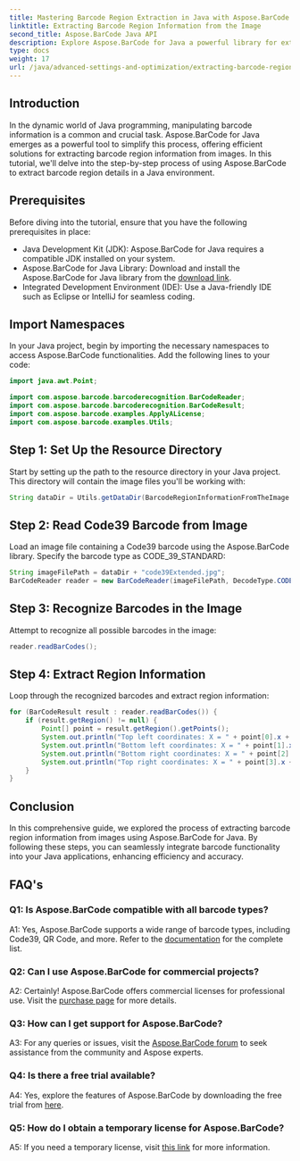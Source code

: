 ```yaml
---
title: Mastering Barcode Region Extraction in Java with Aspose.BarCode
linktitle: Extracting Barcode Region Information from the Image
second_title: Aspose.BarCode Java API
description: Explore Aspose.BarCode for Java a powerful library for extracting barcode region details effortlessly. Enhance your Java applications with precision.
type: docs
weight: 17
url: /java/advanced-settings-and-optimization/extracting-barcode-region-information/
---
```

## Introduction

In the dynamic world of Java programming, manipulating barcode information is a common and crucial task. Aspose.BarCode for Java emerges as a powerful tool to simplify this process, offering efficient solutions for extracting barcode region information from images. In this tutorial, we'll delve into the step-by-step process of using Aspose.BarCode to extract barcode region details in a Java environment.

## Prerequisites

Before diving into the tutorial, ensure that you have the following prerequisites in place:

- Java Development Kit (JDK): Aspose.BarCode for Java requires a compatible JDK installed on your system.
- Aspose.BarCode for Java Library: Download and install the Aspose.BarCode for Java library from the [download link](https://releases.aspose.com/barcode/java/).
- Integrated Development Environment (IDE): Use a Java-friendly IDE such as Eclipse or IntelliJ for seamless coding.

## Import Namespaces

In your Java project, begin by importing the necessary namespaces to access Aspose.BarCode functionalities. Add the following lines to your code:

```java
import java.awt.Point;

import com.aspose.barcode.barcoderecognition.BarCodeReader;
import com.aspose.barcode.barcoderecognition.BarCodeResult;
import com.aspose.barcode.examples.ApplyALicense;
import com.aspose.barcode.examples.Utils;
```

## Step 1: Set Up the Resource Directory

Start by setting up the path to the resource directory in your Java project. This directory will contain the image files you'll be working with:

```java
String dataDir = Utils.getDataDir(BarcodeRegionInformationFromTheImage.class) + "BarcodeReader/advanced_features/";
```

## Step 2: Read Code39 Barcode from Image

Load an image file containing a Code39 barcode using the Aspose.BarCode library. Specify the barcode type as CODE_39_STANDARD:

```java
String imageFilePath = dataDir + "code39Extended.jpg";
BarCodeReader reader = new BarCodeReader(imageFilePath, DecodeType.CODE_39_STANDARD);
```

## Step 3: Recognize Barcodes in the Image

Attempt to recognize all possible barcodes in the image:

```java
reader.readBarCodes();
```

## Step 4: Extract Region Information

Loop through the recognized barcodes and extract region information:

```java
for (BarCodeResult result : reader.readBarCodes()) {
    if (result.getRegion() != null) {
        Point[] point = result.getRegion().getPoints();
        System.out.println("Top left coordinates: X = " + point[0].x + ", Y = " + point[0].y);
        System.out.println("Bottom left coordinates: X = " + point[1].x + ", Y = " + point[1].y);
        System.out.println("Bottom right coordinates: X = " + point[2].x + ", Y = " + point[2].y);
        System.out.println("Top right coordinates: X = " + point[3].x + ", Y = " + point[3].y);
    }
}
```

## Conclusion

In this comprehensive guide, we explored the process of extracting barcode region information from images using Aspose.BarCode for Java. By following these steps, you can seamlessly integrate barcode functionality into your Java applications, enhancing efficiency and accuracy.

## FAQ's

### Q1: Is Aspose.BarCode compatible with all barcode types?

A1: Yes, Aspose.BarCode supports a wide range of barcode types, including Code39, QR Code, and more. Refer to the [documentation](https://reference.aspose.com/barcode/java/) for the complete list.

### Q2: Can I use Aspose.BarCode for commercial projects?

A2: Certainly! Aspose.BarCode offers commercial licenses for professional use. Visit the [purchase page](https://purchase.aspose.com/buy) for more details.

### Q3: How can I get support for Aspose.BarCode?

A3: For any queries or issues, visit the [Aspose.BarCode forum](https://forum.aspose.com/c/barcode/13) to seek assistance from the community and Aspose experts.

### Q4: Is there a free trial available?

A4: Yes, explore the features of Aspose.BarCode by downloading the free trial from [here](https://releases.aspose.com/).

### Q5: How do I obtain a temporary license for Aspose.BarCode?

A5: If you need a temporary license, visit [this link](https://purchase.aspose.com/temporary-license/) for more information.
